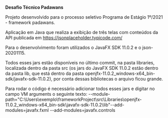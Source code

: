 **Desafio Técnico Padawans**

Projeto desenvolvido para o processo seletivo Programa de Estágio 1º/2021 - framework padawans.

Aplicação em Java que realiza a exibição de três telas com conteúdos da API publicada em https://jsonplaceholder.typicode.com/

Para o desenvolvimento foram utilizados o JavaFX SDK 11.0.2 e o json-20201115.

Todos esses jars estão disponíveis no último commit, na pasta libraries, localizada dentro da pasta src (os jars do JavaFX SDK 11.0.2 estão dentro da pasta lib,
que está dentro da pasta openjfx-11.0.2_windows-x64_bin-sdk/javafx-sdk-11.0.2), por conta dessas bibliotecas o arquivo ficou grande.

Para rodar o código é necessário adicionar todos esses jars e digitar no campo VM arguments o seguinte texto:
--module-path="C:\Users\exemplo\frameworkProject\src\Libraries\openjfx-11.0.2_windows-x64_bin-sdk\javafx-sdk-11.0.2\lib"--add-modules=javafx.fxml --add-modules=javafx.controls
